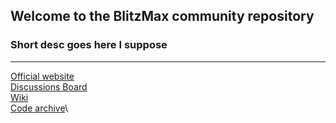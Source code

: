 ## Welcome to the BlitzMax community repository
### Short desc goes here I suppose

---

[Official website](https://blitzmax.org)\
[Discussions Board](/discussions)\
[Wiki](/wiki)\
[Code archive](/)\